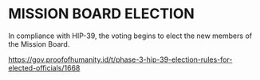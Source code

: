 # MISSION BOARD ELECTION
In compliance with HIP-39, the voting begins to elect the new members of the  Mission Board.

https://gov.proofofhumanity.id/t/phase-3-hip-39-election-rules-for-elected-officials/1668
